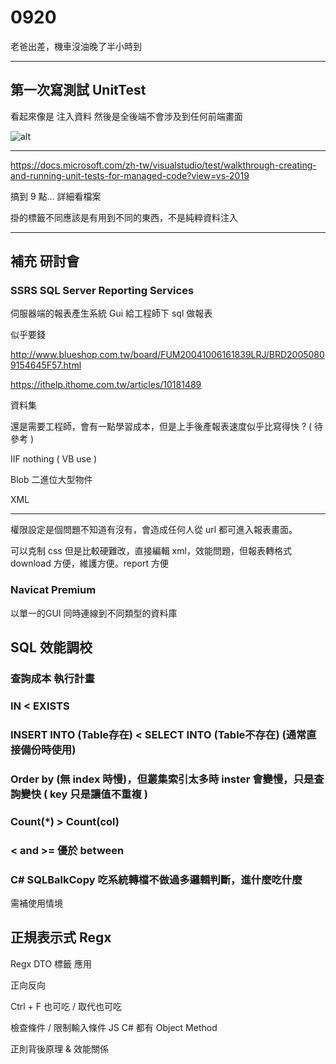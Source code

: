 # 0920

老爸出差，機車沒油晚了半小時到

---

## 第一次寫測試 UnitTest

看起來像是 注入資料 然後是全後端不會涉及到任何前端畫面

![alt](/sinda-notes/img/firstUnitTest.png)

---

<https://docs.microsoft.com/zh-tw/visualstudio/test/walkthrough-creating-and-running-unit-tests-for-managed-code?view=vs-2019>

搞到 9 點... 詳細看檔案

掛的標籤不同應該是有用到不同的東西，不是純粹資料注入

---

## 補充 研討會

### SSRS SQL Server Reporting Services

伺服器端的報表產生系統 Gui 給工程師下 sql 做報表

似乎要錢

<http://www.blueshop.com.tw/board/FUM20041006161839LRJ/BRD20050809154645F57.html>

<https://ithelp.ithome.com.tw/articles/10181489>

資料集

還是需要工程師，會有一點學習成本，但是上手後產報表速度似乎比寫得快 ? ( 待參考 )

IIF nothing ( VB use )

Blob 二進位大型物件

XML

---

權限設定是個問題不知道有沒有，會造成任何人從 url 都可進入報表畫面。

可以克制 css 但是比較硬難改，直接編輯 xml，效能問題，但報表轉格式 download 方便，維護方便。report 方便

### Navicat Premium

以單一的GUI 同時連線到不同類型的資料庫

## SQL 效能調校

### 查詢成本 執行計畫

### IN < EXISTS

### INSERT INTO (Table存在) < SELECT INTO (Table不存在) (通常直接備份時使用)

### Order by (無 index 時慢)，但叢集索引太多時 inster 會變慢，只是查詢變快 ( key 只是讓值不重複 )

### Count(*) > Count(col)

### < and >= 優於 between

### C# SQLBalkCopy 吃系統轉檔不做過多邏輯判斷，進什麼吃什麼

需補使用情境

## 正規表示式 Regx

Regx DTO 標籤 應用

正向反向

Ctrl + F 也可吃 / 取代也可吃

檢查條件 / 限制輸入條件 JS C# 都有 Object Method

正則背後原理 & 效能關係
